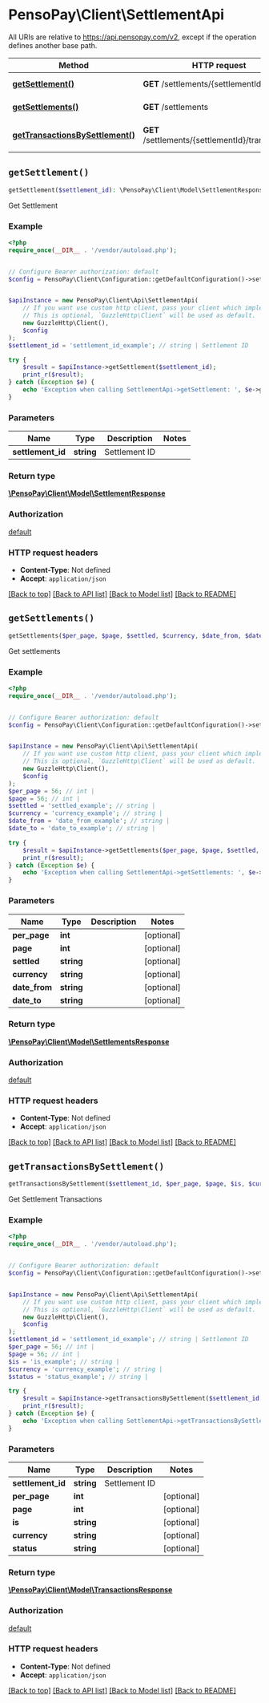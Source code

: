 # PensoPay\Client\SettlementApi

All URIs are relative to https://api.pensopay.com/v2, except if the operation defines another base path.

| Method | HTTP request | Description |
| ------------- | ------------- | ------------- |
| [**getSettlement()**](SettlementApi.md#getSettlement) | **GET** /settlements/{settlementId} | Get Settlement |
| [**getSettlements()**](SettlementApi.md#getSettlements) | **GET** /settlements | Get settlements |
| [**getTransactionsBySettlement()**](SettlementApi.md#getTransactionsBySettlement) | **GET** /settlements/{settlementId}/transactions | Get Settlement Transactions |


## `getSettlement()`

```php
getSettlement($settlement_id): \PensoPay\Client\Model\SettlementResponse
```

Get Settlement

### Example

```php
<?php
require_once(__DIR__ . '/vendor/autoload.php');


// Configure Bearer authorization: default
$config = PensoPay\Client\Configuration::getDefaultConfiguration()->setAccessToken('YOUR_ACCESS_TOKEN');


$apiInstance = new PensoPay\Client\Api\SettlementApi(
    // If you want use custom http client, pass your client which implements `GuzzleHttp\ClientInterface`.
    // This is optional, `GuzzleHttp\Client` will be used as default.
    new GuzzleHttp\Client(),
    $config
);
$settlement_id = 'settlement_id_example'; // string | Settlement ID

try {
    $result = $apiInstance->getSettlement($settlement_id);
    print_r($result);
} catch (Exception $e) {
    echo 'Exception when calling SettlementApi->getSettlement: ', $e->getMessage(), PHP_EOL;
}
```

### Parameters

| Name | Type | Description  | Notes |
| ------------- | ------------- | ------------- | ------------- |
| **settlement_id** | **string**| Settlement ID | |

### Return type

[**\PensoPay\Client\Model\SettlementResponse**](../Model/SettlementResponse.md)

### Authorization

[default](../../README.md#default)

### HTTP request headers

- **Content-Type**: Not defined
- **Accept**: `application/json`

[[Back to top]](#) [[Back to API list]](../../README.md#endpoints)
[[Back to Model list]](../../README.md#models)
[[Back to README]](../../README.md)

## `getSettlements()`

```php
getSettlements($per_page, $page, $settled, $currency, $date_from, $date_to): \PensoPay\Client\Model\SettlementsResponse
```

Get settlements

### Example

```php
<?php
require_once(__DIR__ . '/vendor/autoload.php');


// Configure Bearer authorization: default
$config = PensoPay\Client\Configuration::getDefaultConfiguration()->setAccessToken('YOUR_ACCESS_TOKEN');


$apiInstance = new PensoPay\Client\Api\SettlementApi(
    // If you want use custom http client, pass your client which implements `GuzzleHttp\ClientInterface`.
    // This is optional, `GuzzleHttp\Client` will be used as default.
    new GuzzleHttp\Client(),
    $config
);
$per_page = 56; // int | 
$page = 56; // int | 
$settled = 'settled_example'; // string | 
$currency = 'currency_example'; // string | 
$date_from = 'date_from_example'; // string | 
$date_to = 'date_to_example'; // string | 

try {
    $result = $apiInstance->getSettlements($per_page, $page, $settled, $currency, $date_from, $date_to);
    print_r($result);
} catch (Exception $e) {
    echo 'Exception when calling SettlementApi->getSettlements: ', $e->getMessage(), PHP_EOL;
}
```

### Parameters

| Name | Type | Description  | Notes |
| ------------- | ------------- | ------------- | ------------- |
| **per_page** | **int**|  | [optional] |
| **page** | **int**|  | [optional] |
| **settled** | **string**|  | [optional] |
| **currency** | **string**|  | [optional] |
| **date_from** | **string**|  | [optional] |
| **date_to** | **string**|  | [optional] |

### Return type

[**\PensoPay\Client\Model\SettlementsResponse**](../Model/SettlementsResponse.md)

### Authorization

[default](../../README.md#default)

### HTTP request headers

- **Content-Type**: Not defined
- **Accept**: `application/json`

[[Back to top]](#) [[Back to API list]](../../README.md#endpoints)
[[Back to Model list]](../../README.md#models)
[[Back to README]](../../README.md)

## `getTransactionsBySettlement()`

```php
getTransactionsBySettlement($settlement_id, $per_page, $page, $is, $currency, $status): \PensoPay\Client\Model\TransactionsResponse
```

Get Settlement Transactions

### Example

```php
<?php
require_once(__DIR__ . '/vendor/autoload.php');


// Configure Bearer authorization: default
$config = PensoPay\Client\Configuration::getDefaultConfiguration()->setAccessToken('YOUR_ACCESS_TOKEN');


$apiInstance = new PensoPay\Client\Api\SettlementApi(
    // If you want use custom http client, pass your client which implements `GuzzleHttp\ClientInterface`.
    // This is optional, `GuzzleHttp\Client` will be used as default.
    new GuzzleHttp\Client(),
    $config
);
$settlement_id = 'settlement_id_example'; // string | Settlement ID
$per_page = 56; // int | 
$page = 56; // int | 
$is = 'is_example'; // string | 
$currency = 'currency_example'; // string | 
$status = 'status_example'; // string | 

try {
    $result = $apiInstance->getTransactionsBySettlement($settlement_id, $per_page, $page, $is, $currency, $status);
    print_r($result);
} catch (Exception $e) {
    echo 'Exception when calling SettlementApi->getTransactionsBySettlement: ', $e->getMessage(), PHP_EOL;
}
```

### Parameters

| Name | Type | Description  | Notes |
| ------------- | ------------- | ------------- | ------------- |
| **settlement_id** | **string**| Settlement ID | |
| **per_page** | **int**|  | [optional] |
| **page** | **int**|  | [optional] |
| **is** | **string**|  | [optional] |
| **currency** | **string**|  | [optional] |
| **status** | **string**|  | [optional] |

### Return type

[**\PensoPay\Client\Model\TransactionsResponse**](../Model/TransactionsResponse.md)

### Authorization

[default](../../README.md#default)

### HTTP request headers

- **Content-Type**: Not defined
- **Accept**: `application/json`

[[Back to top]](#) [[Back to API list]](../../README.md#endpoints)
[[Back to Model list]](../../README.md#models)
[[Back to README]](../../README.md)
